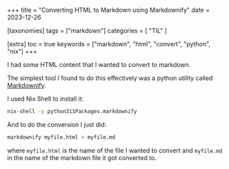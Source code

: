 +++
title =  "Converting HTML to Markdown using Markdownify"
date =  2023-12-26

[taxonomies]
tags = ["markdown"]
categories = [ "TIL" ]

[extra]
toc = true
keywords = ["markdown", "html", "convert", "python", "nix"]
+++

I had some HTML content that I wanted to convert to markdown.

The simplest tool I found to do this effectively was a python utility called [Markdownify](https://pypi.org/project/markdownify/).

I used Nix Shell to install it:

```bash
nix-shell -p python311Packages.markdownify
```

And to do the conversion I just did:

```bash
markdownify myfile.html > myfile.md
```

where `myfile.html` is the name of the file I wanted to convert and `myfile.md` in the name of the markdown file it got converted to.

